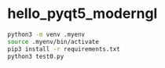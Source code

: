 # hello_pyqt5_moderngl


```bash
python3 -m venv .myenv
source .myenv/bin/activate
pip3 install -r requirements.txt
python3 test0.py
```